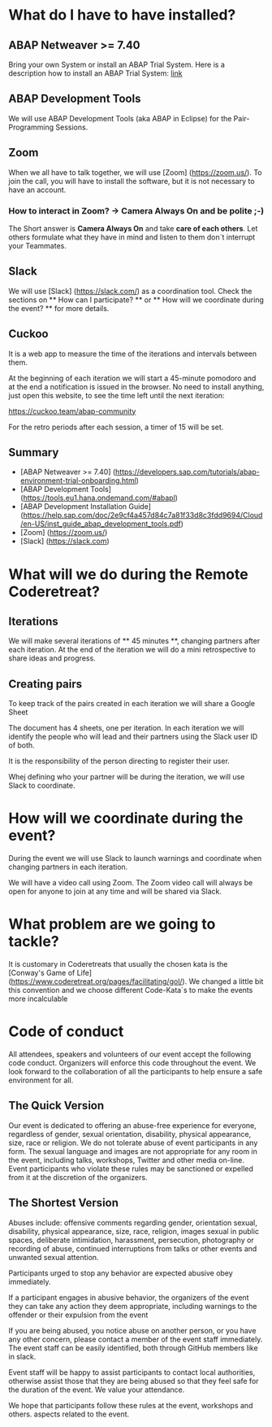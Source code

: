 # What do I have to have installed?

## ABAP Netweaver >= 7.40 

Bring your own System or install an ABAP Trial System.
Here is a description how to install an ABAP Trial System: [link](https://developers.sap.com/tutorials/abap-environment-trial-onboarding.html)

## ABAP Development Tools

We will use ABAP Development Tools (aka ABAP in Eclipse) for the Pair-Programming Sessions.

## Zoom

When we all have to talk together, we will use [Zoom] (https://zoom.us/). To join the call, you will have to install the software, but it is not necessary to have an account.

### How to interact in Zoom? -> Camera Always On and be polite ;-)

The Short answer is **Camera Always On** and take **care of each others**. Let others formulate what they have in mind and listen to them don´t interrupt your Teammates.

## Slack

We will use [Slack] (https://slack.com/) as a coordination tool. Check the sections on ** How can I participate? ** or ** How will we coordinate during the event? ** for more details.

## Cuckoo

It is a web app to measure the time of the iterations and intervals between them.

At the beginning of each iteration we will start a 45-minute pomodoro and at the end a notification is issued in the browser.
No need to install anything, just open this website, to see the time left until the next iteration:

https://cuckoo.team/abap-community

For the retro periods after each session, a timer of 15 will be set.

## Summary

- [ABAP Netweaver >= 7.40] (https://developers.sap.com/tutorials/abap-environment-trial-onboarding.html)
- [ABAP Development Tools] (https://tools.eu1.hana.ondemand.com/#abapl)
- [ABAP Development Installation Guide] (https://help.sap.com/doc/2e9cf4a457d84c7a81f33d8c3fdd9694/Cloud/en-US/inst_guide_abap_development_tools.pdf)
- [Zoom] (https://zoom.us/)
- [Slack] (https://slack.com)

# What will we do during the Remote Coderetreat?

## Iterations

We will make several iterations of ** 45 minutes **, changing partners after each iteration. At the end of the iteration we will do a mini retrospective to share ideas and progress.

## Creating pairs

To keep track of the pairs created in each iteration we will share a Google Sheet

The document has 4 sheets, one per iteration. In each iteration we will identify the people who will lead and their partners using the Slack user ID of both. 

It is the responsibility of the person directing to register their user.

Whej defining who your partner will be during the iteration, we will use Slack to coordinate.

# How will we coordinate during the event?

During the event we will use Slack to launch warnings and coordinate when changing partners in each iteration.

We will have a video call using Zoom. The Zoom video call will always be open for anyone to join at any time and will be shared via Slack.

# What problem are we going to tackle?

It is customary in Coderetreats that usually the chosen kata is the [Conway's Game of Life] (https://www.coderetreat.org/pages/facilitating/gol/). We changed a little bit this convention and we choose different Code-Kata´s to make the events more incalculable

# Code of conduct

All attendees, speakers and
volunteers of our event accept the following code
conduct. Organizers will enforce this code throughout the
event. We look forward to the collaboration of all the participants to help
ensure a safe environment for all.

## The Quick Version

Our event is dedicated to offering an abuse-free experience
for everyone, regardless of gender, sexual orientation,
disability, physical appearance, size, race or religion. We do not tolerate
abuse of event participants in any form. The
sexual language and images are not appropriate for any room in the
event, including talks, workshops, Twitter and other media
on-line. Event participants who violate these rules may
be sanctioned or expelled from it at the discretion of the organizers.

## The Shortest Version

Abuses include: offensive comments regarding gender, orientation
sexual, disability, physical appearance, size, race, religion, images
sexual in public spaces, deliberate intimidation, harassment,
persecution, photography or recording of abuse, continued interruptions
from talks or other events and unwanted sexual attention.

Participants urged to stop any behavior are expected
abusive obey immediately.

If a participant engages in abusive behavior, the organizers
of the event they can take any action they deem appropriate,
including warnings to the offender or their expulsion from the event

If you are being abused, you notice abuse on another person, or
you have any other concern, please contact a member of the
event staff immediately. The event staff
can be easily identified, both through GitHub members
like in slack.

Event staff will be happy to assist participants
to contact local authorities, otherwise assist those
that they are being abused so that they feel safe for the duration of the event.
We value your attendance.

We hope that participants follow these rules at the event, workshops and others.
aspects related to the event.
